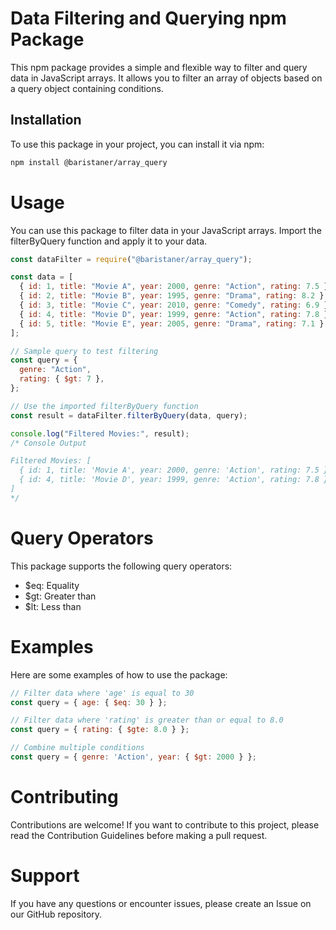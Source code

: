 # Data Filtering and Querying npm Package

This npm package provides a simple and flexible way to filter and query data in JavaScript arrays. It allows you to filter an array of objects based on a query object containing conditions.

## Installation

To use this package in your project, you can install it via npm:

```bash
npm install @baristaner/array_query
```
# Usage
You can use this package to filter data in your JavaScript arrays. Import the filterByQuery function and apply it to your data.
```js
const dataFilter = require("@baristaner/array_query");

const data = [
  { id: 1, title: "Movie A", year: 2000, genre: "Action", rating: 7.5 },
  { id: 2, title: "Movie B", year: 1995, genre: "Drama", rating: 8.2 },
  { id: 3, title: "Movie C", year: 2010, genre: "Comedy", rating: 6.9 },
  { id: 4, title: "Movie D", year: 1999, genre: "Action", rating: 7.8 },
  { id: 5, title: "Movie E", year: 2005, genre: "Drama", rating: 7.1 },
];

// Sample query to test filtering
const query = {
  genre: "Action",
  rating: { $gt: 7 },
};

// Use the imported filterByQuery function
const result = dataFilter.filterByQuery(data, query);

console.log("Filtered Movies:", result);
/* Console Output

Filtered Movies: [
  { id: 1, title: 'Movie A', year: 2000, genre: 'Action', rating: 7.5 },
  { id: 4, title: 'Movie D', year: 1999, genre: 'Action', rating: 7.8 }
]
*/
```

# Query Operators
This package supports the following query operators:

* $eq: Equality
* $gt: Greater than
* $lt: Less than

# Examples
Here are some examples of how to use the package:
```js
// Filter data where 'age' is equal to 30
const query = { age: { $eq: 30 } };

// Filter data where 'rating' is greater than or equal to 8.0
const query = { rating: { $gte: 8.0 } };

// Combine multiple conditions
const query = { genre: 'Action', year: { $gt: 2000 } };

```

# Contributing
Contributions are welcome! If you want to contribute to this project, please read the Contribution Guidelines before making a pull request.

# Support
If you have any questions or encounter issues, please create an Issue on our GitHub repository.


